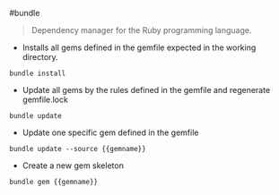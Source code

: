 #bundle

> Dependency manager for the Ruby programming language.

- Installs all gems defined in the gemfile expected in the working directory.

`bundle install`

- Update all gems by the rules defined in the gemfile and regenerate gemfile.lock

`bundle update`

- Update one specific gem defined in the gemfile

`bundle update --source {{gemname}}`

- Create a new gem skeleton

`bundle gem {{gemname}}`
